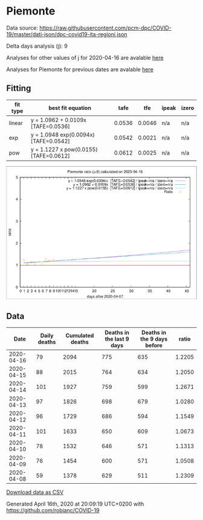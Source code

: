 # Piemonte

Data source: https://raw.githubusercontent.com/pcm-dpc/COVID-19/master/dati-json/dpc-covid19-ita-regioni.json

Delta days analysis (j): 9

Analyses for other values of j for 2020-04-16 are avalable [here](../2020-04-16/README.md)

Analyses for Piemonte for previous dates are avalable [here](../README.md)

## Fitting 
|fit type|best fit equation|tafe|tfe|ipeak|izero|
|-------|-----|--------|------|---|---|
|linear|y = 1.0962 + 0.0109x  [TAFE=0.0536]|0.0536|0.0046|n/a|n/a|
|exp|y = 1.0948 exp(0.0094x)  [TAFE=0.0542]|0.0542|0.0021|n/a|n/a|
|pow|y = 1.1227 x pow(0.0155)  [TAFE=0.0612]|0.0612|0.0025|n/a|n/a|

![Plot](COVID-19_piemonte_j9_2020-04-16.png)

## Data
|Date|Daily deaths|Cumulated deaths|Deaths in the last 9 days|Deaths in the 9 days before|ratio|
|----|----------|-----------|-------|--------------------|-----|
|2020-04-16|79|2094|775|635|1.2205|
|2020-04-15|88|2015|764|634|1.2050|
|2020-04-14|101|1927|759|599|1.2671|
|2020-04-13|97|1826|698|679|1.0280|
|2020-04-12|96|1729|686|594|1.1549|
|2020-04-11|101|1633|650|609|1.0673|
|2020-04-10|78|1532|646|571|1.1313|
|2020-04-09|76|1454|600|571|1.0508|
|2020-04-08|59|1378|629|511|1.2309|

[Download data as CSV](COVID-19_piemonte_j9_2020-04-16.csv)

Generated April 16th, 2020 at 20:09:19 UTC+0200 with https://github.com/robianc/COVID-19
